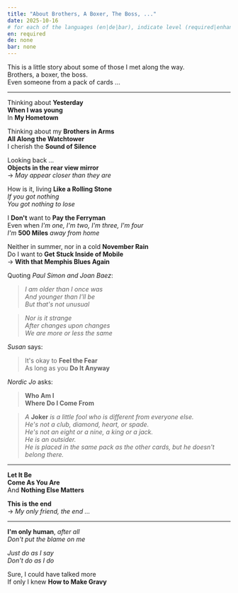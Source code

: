 ```yaml
---
title: "About Brothers, A Boxer, The Boss, ..."
date: 2025-10-16
# for each of the languages (en|de|bar), indicate level (required|enhancing|minor|none)
en: required
de: none
bar: none
---
```


This is a little story about some of those I met along the way.  
Brothers, a boxer, the boss.  
Even someone from a pack of cards ...

---

Thinking about **Yesterday**  
**When I was young**  
In **My Hometown**  

Thinking about my **Brothers in Arms**  
**All Along the Watchtower**  
I cherish the **Sound of Silence**  

Looking back ...  
**Objects in the rear view mirror**  
-> *May appear closer than they are*

How is it, living **Like a Rolling Stone**  
*If you got nothing*  
*You got nothing to lose*

I **Don't** want to **Pay the Ferryman**  
Even when *I'm one, I'm two, I'm three, I'm four*  
*I'm* **500 Miles** *away from home*

Neither in summer, nor in a cold **November Rain**  
Do I want to **Get Stuck Inside of Mobile**  
-> **With that Memphis Blues Again**

Quoting *Paul Simon and Joan Baez*:

> *I am older than I once was*  
*And younger than I'll be*  
*But that's not unusual*

> *Nor is it strange*  
*After changes upon changes*  
*We are more or less the same*

*Susan* says:
> It's okay to **Feel the Fear**  
As long as you **Do It Anyway**

*Nordic Jo* asks:
> **Who Am I**  
**Where Do I Come From**

> *A* **Joker** *is a little fool who is different from everyone else.*  
*He's not a club, diamond, heart, or spade.*  
*He's not an eight or a nine, a king or a jack.*  
*He is an outsider.*  
*He is placed in the same pack as the other cards, but he doesn't belong there.*

---

**Let It Be**  
**Come As You Are**  
And **Nothing Else Matters**  

**This is the end**  
-> *My only friend, the end ...*

---

**I'm only human**, *after all*  
*Don't put the blame on me*

*Just do as I say*  
*Don't do as I do*

Sure, I could have talked more  
If only I knew **How to Make Gravy**